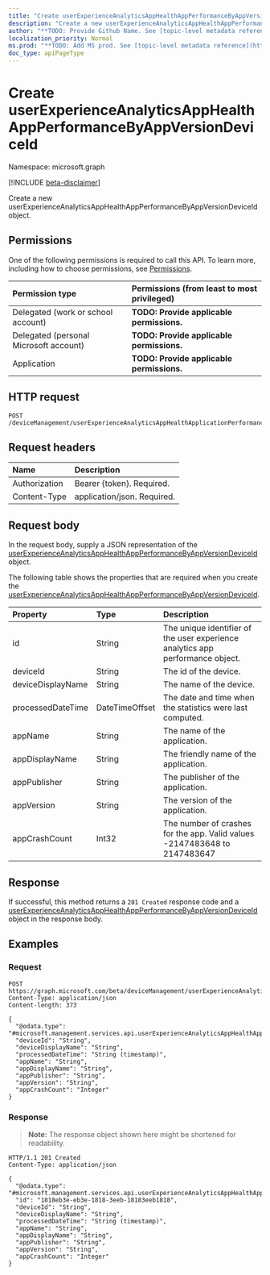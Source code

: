 ```yaml
---
title: "Create userExperienceAnalyticsAppHealthAppPerformanceByAppVersionDeviceId"
description: "Create a new userExperienceAnalyticsAppHealthAppPerformanceByAppVersionDeviceId object."
author: "**TODO: Provide Github Name. See [topic-level metadata reference](https://msgo.azurewebsites.net/add/document/guidelines/metadata.html#topic-level-metadata)**"
localization_priority: Normal
ms.prod: "**TODO: Add MS prod. See [topic-level metadata reference](https://msgo.azurewebsites.net/add/document/guidelines/metadata.html#topic-level-metadata)**"
doc_type: apiPageType
---
```


# Create userExperienceAnalyticsAppHealthAppPerformanceByAppVersionDeviceId
Namespace: microsoft.graph

[!INCLUDE [beta-disclaimer](../../includes/beta-disclaimer.md)]

Create a new userExperienceAnalyticsAppHealthAppPerformanceByAppVersionDeviceId object.

## Permissions
One of the following permissions is required to call this API. To learn more, including how to choose permissions, see [Permissions](/graph/permissions-reference).

|Permission type|Permissions (from least to most privileged)|
|:---|:---|
|Delegated (work or school account)|**TODO: Provide applicable permissions.**|
|Delegated (personal Microsoft account)|**TODO: Provide applicable permissions.**|
|Application|**TODO: Provide applicable permissions.**|

## HTTP request

<!-- {
  "blockType": "ignored"
}
-->
``` http
POST /deviceManagement/userExperienceAnalyticsAppHealthApplicationPerformanceByAppVersionDeviceId
```

## Request headers
|Name|Description|
|:---|:---|
|Authorization|Bearer {token}. Required.|
|Content-Type|application/json. Required.|

## Request body
In the request body, supply a JSON representation of the [userExperienceAnalyticsAppHealthAppPerformanceByAppVersionDeviceId](../resources/userexperienceanalyticsapphealthappperformancebyappversiondeviceid.md) object.

The following table shows the properties that are required when you create the [userExperienceAnalyticsAppHealthAppPerformanceByAppVersionDeviceId](../resources/userexperienceanalyticsapphealthappperformancebyappversiondeviceid.md).

|Property|Type|Description|
|:---|:---|:---|
|id|String|The unique identifier of the user experience analytics app performance object.|
|deviceId|String|The id of the device.|
|deviceDisplayName|String|The name of the device.|
|processedDateTime|DateTimeOffset|The date and time when the statistics were last computed.|
|appName|String|The name of the application.|
|appDisplayName|String|The friendly name of the application.|
|appPublisher|String|The publisher of the application.|
|appVersion|String|The version of the application.|
|appCrashCount|Int32|The number of crashes for the app. Valid values -2147483648 to 2147483647|



## Response

If successful, this method returns a `201 Created` response code and a [userExperienceAnalyticsAppHealthAppPerformanceByAppVersionDeviceId](../resources/userexperienceanalyticsapphealthappperformancebyappversiondeviceid.md) object in the response body.

## Examples

### Request
<!-- {
  "blockType": "request",
  "name": "create_userexperienceanalyticsapphealthappperformancebyappversiondeviceid_from_"
}
-->
``` http
POST https://graph.microsoft.com/beta/deviceManagement/userExperienceAnalyticsAppHealthApplicationPerformanceByAppVersionDeviceId
Content-Type: application/json
Content-length: 373

{
  "@odata.type": "#microsoft.management.services.api.userExperienceAnalyticsAppHealthAppPerformanceByAppVersionDeviceId",
  "deviceId": "String",
  "deviceDisplayName": "String",
  "processedDateTime": "String (timestamp)",
  "appName": "String",
  "appDisplayName": "String",
  "appPublisher": "String",
  "appVersion": "String",
  "appCrashCount": "Integer"
}
```


### Response
>**Note:** The response object shown here might be shortened for readability.
<!-- {
  "blockType": "response",
  "truncated": true,
  "@odata.type": "microsoft.management.services.api.userExperienceAnalyticsAppHealthAppPerformanceByAppVersionDeviceId"
}
-->
``` http
HTTP/1.1 201 Created
Content-Type: application/json

{
  "@odata.type": "#microsoft.management.services.api.userExperienceAnalyticsAppHealthAppPerformanceByAppVersionDeviceId",
  "id": "1818eb3e-eb3e-1818-3eeb-18183eeb1818",
  "deviceId": "String",
  "deviceDisplayName": "String",
  "processedDateTime": "String (timestamp)",
  "appName": "String",
  "appDisplayName": "String",
  "appPublisher": "String",
  "appVersion": "String",
  "appCrashCount": "Integer"
}
```

